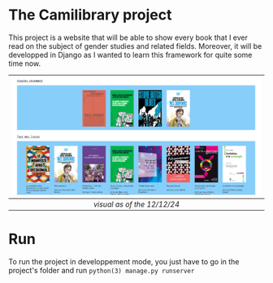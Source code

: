 # The Camilibrary project

This project is a website that will be able to show every book that I ever read
on the subject of gender studies and related fields.
Moreover, it will be developped in Django as I wanted to learn this framework
for quite some time now.

|![home](./doc/visuals/home.png)|
|:-------------------------:|
| *visual as of the 12/12/24* |

# Run

To run the project in developpement mode, you just have to go in the project's
folder and run ```python(3) manage.py runserver```